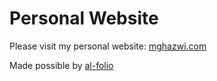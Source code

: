 # Personal Website
Please visit my personal website: [mghazwi.com](mghazwi.com)

Made possible by [al-folio](https://github.com/alshedivat/al-folio)